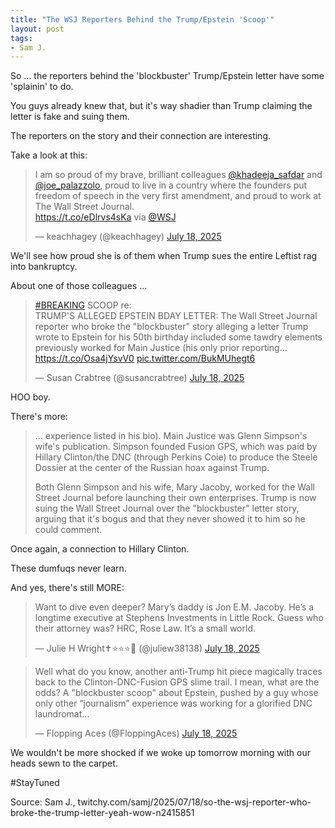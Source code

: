 ```yaml
---
title: "The WSJ Reporters Behind the Trump/Epstein 'Scoop'"
layout: post
tags:
- Sam J.
---
```


So ... the reporters behind the 'blockbuster' Trump/Epstein letter have some 'splainin' to do.

You guys already knew that, but it's way shadier than Trump claiming the letter is fake and suing them.

The reporters on the story and their connection are interesting.

Take a look at this:

<blockquote class="twitter-tweet"><p lang="en" dir="ltr">I am so proud of my brave, brilliant colleagues <a href="https://twitter.com/khadeeja_safdar?ref_src=twsrc%5Etfw">@khadeeja_safdar</a> and <a href="https://twitter.com/joe_palazzolo?ref_src=twsrc%5Etfw">@joe_palazzolo</a>, proud to live in a country where the founders put freedom of speech in the very first amendment, and proud to work at The Wall Street Journal.<br> <a href="https://t.co/eDlrvs4sKa">https://t.co/eDlrvs4sKa</a> via <a href="https://twitter.com/WSJ?ref_src=twsrc%5Etfw">@WSJ</a></p>&mdash; keachhagey (@keachhagey) <a href="https://twitter.com/keachhagey/status/1946010376543293567?ref_src=twsrc%5Etfw">July 18, 2025</a></blockquote>

We'll see how proud she is of them when Trump sues the entire Leftist rag into bankruptcy.

About one of those colleagues ...

<blockquote class="twitter-tweet"><p lang="en" dir="ltr"><a href="https://twitter.com/hashtag/BREAKING?src=hash&amp;ref_src=twsrc%5Etfw">#BREAKING</a> SCOOP re: <br>TRUMP'S ALLEGED EPSTEIN BDAY LETTER: The Wall Street Journal reporter who broke the "blockbuster" story alleging a letter Trump wrote to Epstein for his 50th birthday included some tawdry elements previously worked for Main Justice (his only prior reporting… <a href="https://t.co/Osa4jYsvV0">https://t.co/Osa4jYsvV0</a> <a href="https://t.co/BukMUhegt6">pic.twitter.com/BukMUhegt6</a></p>&mdash; Susan Crabtree (@susancrabtree) <a href="https://twitter.com/susancrabtree/status/1946181256020181176?ref_src=twsrc%5Etfw">July 18, 2025</a></blockquote>

HOO boy.

There's more:

> ... experience listed in his bio). Main Justice was Glenn Simpson's wife's publication. Simpson founded Fusion GPS, which was paid by Hillary Clinton/the DNC (through Perkins Coie) to produce the Steele Dossier at the center of the Russian hoax against Trump.
>
> Both Glenn Simpson and his wife, Mary Jacoby, worked for the Wall Street Journal before launching their own enterprises. Trump is now suing the Wall Street Journal over the "blockbuster" letter story, arguing that it's bogus and that they never showed it to him so he could comment.

Once again, a connection to Hillary Clinton.

These dumfuqs never learn.

And yes, there's still MORE:

<blockquote class="twitter-tweet" data-conversation="none"><p lang="en" dir="ltr">Want to dive even deeper? Mary’s daddy is Jon E.M. Jacoby. He’s a longtime executive at Stephens Investments in Little Rock. Guess who their attorney was? HRC, Rose Law. It’s a small world.</p>&mdash; Julie H Wright✝️⭐️⭐️⭐️🥋 (@juliew38138) <a href="https://twitter.com/juliew38138/status/1946183421266477510?ref_src=twsrc%5Etfw">July 18, 2025</a></blockquote>

<blockquote class="twitter-tweet" data-conversation="none"><p lang="en" dir="ltr">Well what do you know, another anti-Trump hit piece magically traces back to the Clinton-DNC-Fusion GPS slime trail. I mean, what are the odds? A &quot;blockbuster scoop&quot; about Epstein, pushed by a guy whose only other “journalism” experience was working for a glorified DNC laundromat…</p>&mdash; Flopping Aces (@FloppingAces) <a href="https://twitter.com/FloppingAces/status/1946192798371471740?ref_src=twsrc%5Etfw">July 18, 2025</a></blockquote> <script async src="https://platform.twitter.com/widgets.js" charset="utf-8"></script>

We wouldn't be more shocked if we woke up tomorrow morning with our heads sewn to the carpet.

#StayTuned

Source: Sam J., twitchy.com/samj/2025/07/18/so-the-wsj-reporter-who-broke-the-trump-letter-yeah-wow-n2415851
